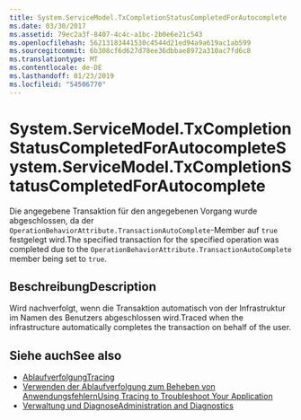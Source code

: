 ```yaml
---
title: System.ServiceModel.TxCompletionStatusCompletedForAutocomplete
ms.date: 03/30/2017
ms.assetid: 79ec2a3f-8407-4c4c-a1bc-2b0e6e21c543
ms.openlocfilehash: 56213183441530c4544d21ed94a9a619ac1ab599
ms.sourcegitcommit: 6b308cf6d627d78ee36dbbae8972a310ac7fd6c8
ms.translationtype: MT
ms.contentlocale: de-DE
ms.lasthandoff: 01/23/2019
ms.locfileid: "54506770"
---
```

# <a name="systemservicemodeltxcompletionstatuscompletedforautocomplete"></a><span data-ttu-id="e19cf-102">System.ServiceModel.TxCompletionStatusCompletedForAutocomplete</span><span class="sxs-lookup"><span data-stu-id="e19cf-102">System.ServiceModel.TxCompletionStatusCompletedForAutocomplete</span></span>
<span data-ttu-id="e19cf-103">Die angegebene Transaktion für den angegebenen Vorgang wurde abgeschlossen, da der `OperationBehaviorAttribute.TransactionAutoComplete`-Member auf `true` festgelegt wird.</span><span class="sxs-lookup"><span data-stu-id="e19cf-103">The specified transaction for the specified operation was completed due to the `OperationBehaviorAttribute.TransactionAutoComplete` member being set to `true`.</span></span>  
  
## <a name="description"></a><span data-ttu-id="e19cf-104">Beschreibung</span><span class="sxs-lookup"><span data-stu-id="e19cf-104">Description</span></span>  
 <span data-ttu-id="e19cf-105">Wird nachverfolgt, wenn die Transaktion automatisch von der Infrastruktur im Namen des Benutzers abgeschlossen wird.</span><span class="sxs-lookup"><span data-stu-id="e19cf-105">Traced when the infrastructure automatically completes the transaction on behalf of the user.</span></span>  
  
## <a name="see-also"></a><span data-ttu-id="e19cf-106">Siehe auch</span><span class="sxs-lookup"><span data-stu-id="e19cf-106">See also</span></span>
- [<span data-ttu-id="e19cf-107">Ablaufverfolgung</span><span class="sxs-lookup"><span data-stu-id="e19cf-107">Tracing</span></span>](../../../../../docs/framework/wcf/diagnostics/tracing/index.md)
- [<span data-ttu-id="e19cf-108">Verwenden der Ablaufverfolgung zum Beheben von Anwendungsfehlern</span><span class="sxs-lookup"><span data-stu-id="e19cf-108">Using Tracing to Troubleshoot Your Application</span></span>](../../../../../docs/framework/wcf/diagnostics/tracing/using-tracing-to-troubleshoot-your-application.md)
- [<span data-ttu-id="e19cf-109">Verwaltung und Diagnose</span><span class="sxs-lookup"><span data-stu-id="e19cf-109">Administration and Diagnostics</span></span>](../../../../../docs/framework/wcf/diagnostics/index.md)
